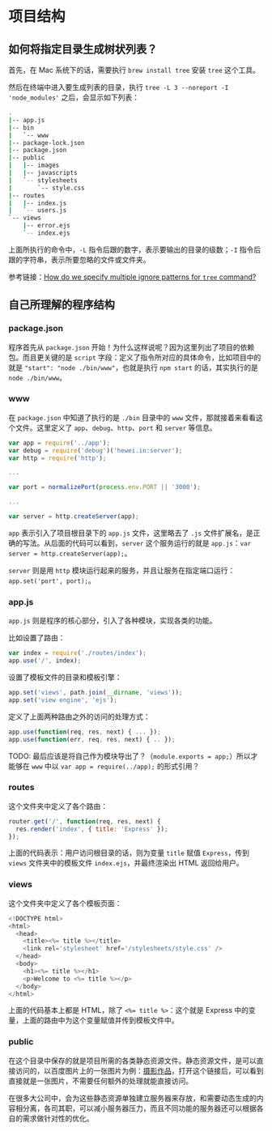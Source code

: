 # 项目结构

## 如何将指定目录生成树状列表？

首先，在 Mac 系统下的话，需要执行 `brew install tree` 安装 `tree` 这个工具。

然后在终端中进入要生成列表的目录，执行 `tree -L 3 --noreport -I 'node_modules'` 之后，会显示如下列表：

```sh
.
|-- app.js
|-- bin
|   `-- www
|-- package-lock.json
|-- package.json
|-- public
|   |-- images
|   |-- javascripts
|   `-- stylesheets
|       `-- style.css
|-- routes
|   |-- index.js
|   `-- users.js
`-- views
    |-- error.ejs
    `-- index.ejs
```

上面所执行的命令中，`-L` 指令后跟的数字，表示要输出的目录的级数；`-I` 指令后跟的字符串，表示所要忽略的文件或文件夹。

参考链接：[How do we specify multiple ignore patterns for `tree` command?](https://unix.stackexchange.com/questions/47805/how-do-we-specify-multiple-ignore-patterns-for-tree-command)

## 自己所理解的程序结构

### package.json

程序首先从 `package.json` 开始！为什么这样说呢？因为这里列出了项目的依赖包。而且更关键的是 `script` 字段：定义了指令所对应的具体命令，比如项目中的就是 `"start": "node ./bin/www"`，也就是执行 `npm start` 的话，其实执行的是 `node ./bin/www`。

### www

在 `package.json` 中知道了执行的是 `./bin` 目录中的 `www` 文件，那就接着来看看这个文件。这里定义了 `app`、`debug`、`http`、`port` 和 `server` 等信息。

```javascript
var app = require('../app');
var debug = require('debug')('hewei.in:server');
var http = require('http');

...

var port = normalizePort(process.env.PORT || '3000');

...

var server = http.createServer(app);
```

`app` 表示引入了项目根目录下的 `app.js` 文件，这里略去了 `.js` 文件扩展名，是正确的写法。从后面的代码可以看到，`server` 这个服务运行的就是 `app.js`：`var server = http.createServer(app);`。

`server` 则是用 `http` 模块运行起来的服务，并且让服务在指定端口运行：`app.set('port', port);`。

### app.js

`app.js` 则是程序的核心部分，引入了各种模块，实现各类的功能。

比如设置了路由：

```javascript
var index = require('./routes/index');
app.use('/', index);
```

设置了模板文件的目录和模板引擎：

```javascript
app.set('views', path.join(__dirname, 'views'));
app.set('view engine', 'ejs');
```

定义了上面两种路由之外的访问的处理方式：

```javascript
app.use(function(req, res, next) { ... });
app.use(function(err, req, res, next) { .. });
```

TODO: 最后应该是将自己作为模块导出了？（`module.exports = app;`）所以才能够在 `www` 中以 `var app = require(../app);` 的形式引用？

### routes

这个文件夹中定义了各个路由：

```javascript
router.get('/', function(req, res, next) {
  res.render('index', { title: 'Express' });
});
```

上面的代码表示：用户访问根目录的话，则为变量 `title` 赋值 `Express`，传到 `views` 文件夹中的模板文件 `index.ejs`，并最终渲染出 HTML 返回给用户。

### views

这个文件夹中定义了各个模板页面：

```javascript
<!DOCTYPE html>
<html>
  <head>
    <title><%= title %></title>
    <link rel='stylesheet' href='/stylesheets/style.css' />
  </head>
  <body>
    <h1><%= title %></h1>
    <p>Welcome to <%= title %></p>
  </body>
</html>
```

上面的代码基本上都是 HTML，除了 `<%= title %>`：这个就是 Express 中的变量，上面的路由中为这个变量赋值并传到模板文件中。

### public

在这个目录中保存的就是项目所需的各类静态资源文件。静态资源文件，是可以直接访问的，以百度图片上的一张图片为例：[摄影作品](http://b.hiphotos.baidu.com/image/pic/item/f3d3572c11dfa9ec435c365469d0f703918fc107.jpg)，打开这个链接后，可以看到直接就是一张图片，不需要任何额外的处理就能直接访问。

在很多大公司中，会为这些静态资源单独建立服务器来存放，和需要动态生成的内容相分离，各司其职，可以减小服务器压力，而且不同功能的服务器还可以根据各自的需求做针对性的优化。
